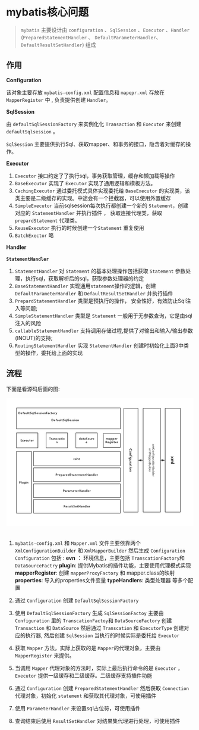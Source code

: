 # mybatis核心问题
> `mybatis` 主要设计由 `configuration` 、`SqlSession` 、`Executor` 、`Handler` (`PreparedStatementHandler` 、 `DefaultParameterHandler`、`DefaultResultSetHandler`) 组成


## 作用

**Configuration**

该对象主要存放 `mybatis-config.xml` 配置信息和 `mapepr.xml` 存放在 `MapperRegister` 中 , 负责提供创建 `Handler`。

**SqlSession**

由 `defaultSqlSessionFactory` 来实例化化 `Transaction` 和 `Executor` 来创建 `defaultSqlsession` 。

`SqlSession` 主要提供执行Sql、获取mapper、和事务的接口，隐含着对缓存的操作。



**Executor**

1. `Executor` 接口约定了了执行sql，事务获取管理，缓存和懒加载等操作
2. `BaseExecutor` 实现了 `Executor` 实现了通用逻辑和模板方法。
3. `CachingExecutor` 通过委托模式具体实现委托给 `BaseExecutor` 的实现类，该类主要是二级缓存的实现。中途会有一个拦截器，可以使用外置缓存
4. `SimpleExecutor` 当前sqlsession每次执行都创建一个新的 `Statement`，创建对应的 `StatementHandler` 并执行插件 ， 获取连接代理类，获取 `prepardStatement` 代理类。
5. `ReuseExecutor` 执行的时候创建一个`Statement` 重复使用
6. `BatchExector` 略

**Handler**

**`StatementHandler`** 
1. `StatementHandler` 对 `Statement` 的基本处理操作包括获取 `Statement` 参数处理，执行sql，获取解析后的sql，获取参数处理器的约定
2. `BaseStatementHandler` 实现通用`statement`操作的逻辑，创建 `DefaultParameterHandler` 和 `DefaultResultSetHandler` 并执行插件
3. `PrepardStatementHandler` 类型是预执行的操作， 安全性好，有效防止Sql注入等问题; 
4. `SimpleStatementHandler` 类型是 `Statement` 一般用于无参数查询，它是由sql注入的风险
5. `callableStatementHandler` 支持调用存储过程,提供了对输出和输入/输出参数(INOUT)的支持; 
6. `RoutingStatementHandler` 实现 `StatementHandler` 创建时初始化上面3中类型的操作，委托给上面的实现



## 流程

下面是看源码后画的图:

<div align="center"> <img src="https://github.com/gitXugx/doc-images/blob/master/images/mybatisSource/mybatis%E6%BA%90%E7%A0%81%E5%9B%BE.jpg" /> </div><br>


1. `mybatis-config.xml` 和 `Mapper.xml` 文件主要依靠两个 `XmlConfigurationBuilder` 和 `XmlMapperBuilder` 然后生成 `Configuration`
`Configuration` 包括 :
**evn** ： 环境信息，主要包括 `TranscationFactory`和`DataSourceFactry` 
**plugin**: 提供Mybatis的插件功能，主要使用代理模式实现
**mapperRegister**: 创建 `mapperProxyFactory` 和 mapper.class的映射
**properties**: 导入的properties文件变量
**typeHandlers**: 类型处理器
等多个配置

2. 通过 `Configuration` 创建 `DefaultSqlSessionFactory` 
3. 使用 `DefaultSqlSessionFactory` 生成 `SqlSessionFactoy` 主要由 `Configuration` 里的 `TranscationFactoy`和 `DataSourceFactory` 创建 `Transaction` 和 `DataSource` 然后通过 `Transcation` 和 `ExecutorType` 创建对应的执行器, 然后创建 `SqlSession` 当执行的时候实际是委托给 `Executor` 
4. 获取 `Mapper` 方法，实际上获取的是 `Mapper`的代理对象，主要由 `MapperRegister` 来提供。
5. 当调用 `Mapper` 代理对象的方法时，实际上最后执行命令的是 `Executor` ， `Executor` 提供一级缓存和二级缓存。二级缓存支持插件功能
6. 通过 `Configuration` 创建 `PreparedStatementHandler` 然后获取 `Connection`代理对象，初始化 `statement` 和获取其代理对象，可使用插件
7. 使用 `ParameterHandler` 来设置sql占位符，可使用插件
8. 查询结束后使用 `ResultSetHandler` 对结果集代理进行处理，可使用插件

























































